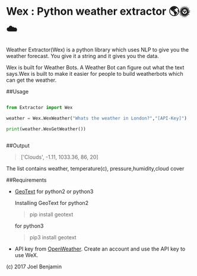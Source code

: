 
# Wex : Python weather extractor :earth_americas::sun_with_face::cloud:

Weather Extractor(Wex) is a python library which uses NLP to give you the weather forecast. 
You give it a string and it gives you the data.

Wex is built for Weather Bots. A Weather Bot can figure out what the text says.Wex is built to make it easier for people to build weatherbots which can get the weather.

##Usage

```python

from Extractor import Wex

weather = Wex.WexWeather("Whats the weather in London?","[API-Key]")

print(weather.WexGetWeather())
            
```

##Output
> ['Clouds', -1.11, 1033.36, 86, 20]


The list contains weather, temperature(c), pressure,humidity,cloud cover


##Requirements
    
 - [GeoText](https://github.com/elyase/geotext) for python2 or python3
  
    Installing GeoText for python2     
     > pip install geotext
          
    for python3
   
     > pip3 install geotext 
   
 - API key from [OpenWeather](https://openweathermap.org/). Create an account and use the API key to use WeX.

(c) 2017 Joel Benjamin


